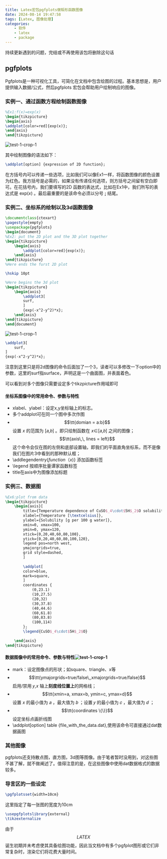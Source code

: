 ```yaml
---
title: Latex宏包pgfplots做矩形函数图像
date: 2024-08-14 19:47:58
tags: [Latex, 图像处理]
categories: 
	- 软件
	- latex
	- package
---
```

持续更新遇到的问题，完结或不再使用该包将删除这句话

## pgfplots

Pgfplots是一种可视化工具，可简化在文档中包含绘图的过程。基本思想是，用户提供输入数据/公式，然后pgfplots 宏包会帮助用户绘制响应的图像。

<!--more-->

### 实例一、通过函数方程绘制函数图像

```latex
%Ex1:f(x)=exp(x)
\begin{tikzpicture}
\begin{axis}
\addplot[color=red]{exp(x)};
\end{axis}
\end{tikzpicture}
```

![test-1-crop-1](https://s2.loli.net/2024/05/07/iPmhCOxRgzZGYVy.png)

其中绘制图像的语法如下：

```latex
\addplot[option] {expression of 2D function};
```

在方括号内可以传递一些选项，比如我们可以像Ex1一样，将函数图像的颜色设置为红色。我方括号是必需的，如果没有传递任何选项，则方括号之间留有空白即可。在花括号内，我们要填写的2D 函数的表达式，比如在Ex1中，我们所写的表达式是 exp⁡(𝑥) 。最后最重要的是该命令必须以分号 **;** 结尾。

### 实例二、坐标系的绘制以及3d函数图像

```latex
\documentclass{ctexart}
\pagestyle{empty}
\usepackage{pgfplots}
\begin{document}
%Ex2: put the 2D plot and the 3D plot together
\begin{tikzpicture}
	\begin{axis}
		\addplot[color=red]{exp(x)};
	\end{axis}
\end{tikzpicture}
%Here ends the furst 2D plot

\hskip 10pt

%Here begins the 3d plot
\begin{tikzpicture}
	\begin{axis}
		\addplot3[
		surf,
		]
		{exp(-x^2-y^2)*x};
	\end{axis}
\end{tikzpicture}
\end{document}
```

![test-1-crop-1](https://s2.loli.net/2024/05/07/d7OUNVRI3LWthxK.png)

```latex
\addplot3[
    surf,
]
{exp(-x^2-y^2)*x};
```

注意到这里只是将2d图像的命令后面加了一个3，读者可以多修改一下option中的参数，这里的surf指surface，声明这是一个曲面图，并表面着色。

可以看到对多个图像只需要设定多个tikzpicture作用域即可

#### 坐标系图像中的常用命令、参数与特性

- xlabel、ylabel：设定x,y坐标轴上的标志。
- 多个addplot可在同一个图中多次作图
- $$\tt{domian = a:b}$$设置 𝑥 的范围为 [𝑎,𝑏] 。即只绘制函数在 𝑥∈[𝑎,𝑏] 之间的图像；
- $$\tt{axis\,\, lines = left}$$这个命令会仅在图的左侧和底部设置轴，即我们的平面直角坐标系，而不是像我们在图片3中看到的那种默认框；
- \addlegendentry{$function（x)$​} 添加函数标签 
- \legend 按顺序批量谭家函数标签
- title在axis中为图像添加标题

### 实例三、数据图

```latex
%Ex6:plot from data
\begin{tikzpicture}
	\begin{axis}[
		title={Temperature dependence of CuSO$_4\cdot$5H$_2$O solubility},
		xlabel={Temperature [\textcelsius]},
		ylabel={Solubility [g per 100 g water]},
		xmin=0, xmax=100,
		ymin=0, ymax=120,
		xtick={0,20,40,60,80,100},
		ytick={0,20,40,60,80,100,120},
		legend pos=north west,
		ymajorgrids=true,
		grid style=dashed,
		]
		
		\addplot[
		color=blue,
		mark=square,
		]
		coordinates {
			(0,23.1)
			(10,27.5)
			(20,32)
			(30,37.8)
			(40,44.6)
			(60,61.8)
			(80,83.8)
			(100,114)
		};
		\legend{CuSO$_4\cdot$5H$_2$O}
		
	\end{axis}
\end{tikzpicture}
```



#### 数据图像中的常用命令、参数与特性![test-1-crop-1](https://s2.loli.net/2024/05/08/NzwV7TsPHLWjbJB.png)

- mark：设定图像点的形状；如square、triangle、x等
- $$\tt{ymajorgrids=true/false\,,xmajorgrids=true/false}$$​启用/禁用 𝑦,𝑥 轴上**刻度线位置上**的网格线；
- $$\tt{xmin=a, xmax=b, ymin=c, ymax=d}$$​设置 𝑥 的最小值为 𝑎 ，最大值为 𝑏 ；设置 𝑦 的最小值为 𝑐 ，最大值为 𝑑 ；
- $$\tt{coordinates \{\}}$$​设定坐标点画折线图
- \addplot[option] table {file_with_the_data.dat},使用该命令可直接通过dat数据画图

### 其他图像

pgfplots还支持散点图，直方图，3d图等图像。由于笔者暂时没用到，对这些图不甚了解，就不做阐述了。值得注意的是，在这些图像中使用dat数据格式的数据较多。

### 导言区的一些设定

```latex
\pgfplotsset{width=10cm}
```

这里指定了每一张图的宽度为10cm

```tex
\usepgfplotslibrary{external}
\tikzexternalize 
```

由于$$LATEX$$ 诞生初期并未考虑使其具备绘图功能，因此当文档中有多个pgfplot图形或它们非常复杂时，渲染它们将花费大量时间。